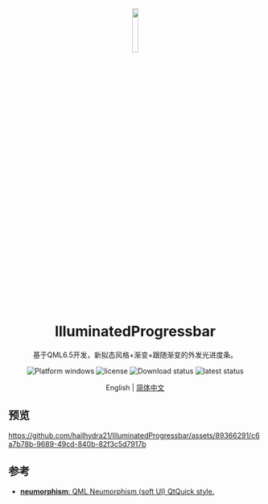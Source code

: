 <div align=center>
  <img width="15%" src="alphabet.ico">
</div>

<h1 align="center">
  IlluminatedProgressbar
</h1>
<p align="center">
  基于QML6.5开发，新拟态风格+渐变+跟随渐变的外发光进度条。
</p>

<p align="center">
  <img src="https://img.shields.io/badge/Platform-windows-blue?color=#4ec820" alt="Platform windows">
  <img src="https://img.shields.io/github/license/hailhydra21/IlluminatedProgressbar.svg" alt="license">
  <img src="https://img.shields.io/github/downloads/hailhydra21/IlluminatedProgressbar/total.svg" alt="Download status">
  <img src="https://img.shields.io/github/downloads/hailhydra21/IlluminatedProgressbar/latest/total.svg" alt="latest status">
</p>

<p align="center">
  English | <a href="README_zh_CN.md">简体中文</a>
</p>

## 预览
https://github.com/hailhydra21/IlluminatedProgressbar/assets/89366291/c6a7b78b-9689-49cd-840b-82f3c5d7917b

## 参考
+ [**neumorphism**: QML Neumorphism (soft UI) QtQuick style.](https://github.com/SMR76/neumorphism)
